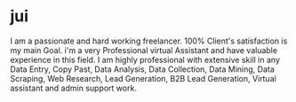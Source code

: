 # jui
I am a passionate and hard working freelancer. 100% Client's satisfaction is my main Goal. i'm a very Professional virtual Assistant and have valuable experience in this field. I am highly professional with extensive skill in any Data Entry, Copy Past, Data Analysis, Data Collection, Data Mining, Data Scraping, Web Research, Lead Generation, B2B Lead Generation, Virtual assistant and admin support work.
